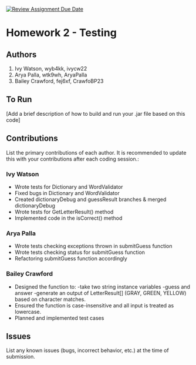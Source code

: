 [![Review Assignment Due Date](https://classroom.github.com/assets/deadline-readme-button-22041afd0340ce965d47ae6ef1cefeee28c7c493a6346c4f15d667ab976d596c.svg)](https://classroom.github.com/a/U5jLGqAW)
# Homework 2 - Testing

## Authors
1) Ivy Watson, wyb4kk, ivycw22
2) Arya Palla, wtk9wh, AryaPalla
3) Bailey Crawford, fej6xf, CrawfoBP23

## To Run

[Add a brief description of how to build and run your .jar file based on this code]

## Contributions

List the primary contributions of each author. It is recommended to update this with your contributions after each coding session.:

### Ivy Watson

* Wrote tests for Dictionary and WordValidator
* Fixed bugs in Dictionary and WordValidator
* Created dictionaryDebug and guessResult branches & merged dictionaryDebug
* Wrote tests for GetLetterResult() method
* Implemented code in the isCorrect() method

### Arya Palla

* Wrote tests checking exceptions thrown in submitGuess function
* Wrote tests checking status for submitGuess function
* Refactoring submitGuess function accordingly


### Bailey Crawford

* Designed the function to:
    -take two string instance variables
    -guess and answer
    -generate an output of LetterResult[] (GRAY, GREEN, YELLOW) based on character matches.
* Ensured the function is case-insensitive and all input is treated as lowercase.
* Planned and implemented test cases

## Issues

List any known issues (bugs, incorrect behavior, etc.) at the time of submission.
